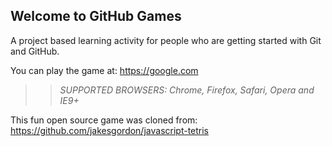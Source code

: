 ## Welcome to GitHub Games

A project based learning activity for people who are getting started with Git and GitHub.

You can play the game at: https://google.com

>> _*SUPPORTED BROWSERS*: Chrome, Firefox, Safari, Opera and IE9+_

This fun open source game was cloned from: https://github.com/jakesgordon/javascript-tetris
